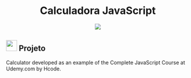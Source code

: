 <h1 align="center">Calculadora JavaScript</h1>

<p align="center"><img src="https://user-images.githubusercontent.com/38691922/84595304-8c5eb600-ae2d-11ea-85e6-74ff7838347b.png"></img></p>

<h2><img src="https://user-images.githubusercontent.com/38691922/77790815-3d7e5d00-7044-11ea-8ffe-e8d448946d4a.png" height="30" width="30"> Projeto</h2>

Calculator developed as an example of the Complete JavaScript Course at Udemy.com by Hcode.
